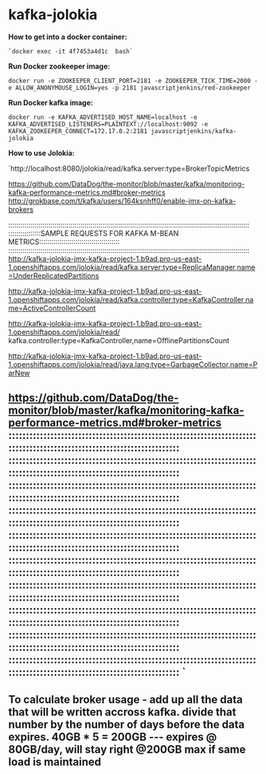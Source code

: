 # kafka-jolokia



<b>How to get into a docker container:</b><br>

    `docker exec -it 4f7453a4d1c  bash`


<b>Run Docker zookeeper image:</b><br>

` docker run -e ZOOKEEPER_CLIENT_PORT=2181 -e ZOOKEEPER_TICK_TIME=2000 -e ALLOW_ANONYMOUSE_LOGIN=yes -p 2181 javascriptjenkins/red-zookeeper
`
<br>

<b>Run Docker kafka image:</b><br>

`docker run -e KAFKA_ADVERTISED_HOST_NAME=localhost -e KAFKA_ADVERTISED_LISTENERS=PLAINTEXT://localhost:9092 -e KAFKA_ZOOKEEPER_CONNECT=172.17.0.2:2181 javascriptjenkins/kafka-jolokia 
`

<b>How to use Jolokia:</b><br>



`http://localhost:8080/jolokia/read/kafka.server:type=BrokerTopicMetrics
 
 https://github.com/DataDog/the-monitor/blob/master/kafka/monitoring-kafka-performance-metrics.md#broker-metrics
 http://grokbase.com/t/kafka/users/164ksnhff0/enable-jmx-on-kafka-brokers
 
 ::::::::::::::::::::::::::::::::::::::::::::::::::::::::::::::::::::::::::::::::::::::::::::::::::::::::::::::::::::::::
 ::::::::::::::::SAMPLE REQUESTS FOR KAFKA M-BEAN METRICS::::::::::::::::::::::::::::::::::::::::
 ::::::::::::::::::::::::::::::::::::::::::::::::::::::::::::::::::::::::::::::::::::::::::::::::::::::::::::::::::::::::
 http://kafka-jolokia-jmx-kafka-project-1.b9ad.pro-us-east-1.openshiftapps.com/jolokia/read/kafka.server:type=ReplicaManager,name=UnderReplicatedPartitions
 
 http://kafka-jolokia-jmx-kafka-project-1.b9ad.pro-us-east-1.openshiftapps.com/jolokia/read/kafka.controller:type=KafkaController,name=ActiveControllerCount
 
 http://kafka-jolokia-jmx-kafka-project-1.b9ad.pro-us-east-1.openshiftapps.com/jolokia/read/
 kafka.controller:type=KafkaController,name=OfflinePartitionsCount
 
 
 
 
 http://kafka-jolokia-jmx-kafka-project-1.b9ad.pro-us-east-1.openshiftapps.com/jolokia/read/java.lang:type=GarbageCollector,name=ParNew	
 
 
 
 
 https://github.com/DataDog/the-monitor/blob/master/kafka/monitoring-kafka-performance-metrics.md#broker-metrics
 ::::::::::::::::::::::::::::::::::::::::::::::::::::::::::::::::::::::::::::::::::::::::::::::::::::::::::::::::::::::::
 ::::::::::::::::::::::::::::::::::::::::::::::::::::::::::::::::::::::::::::::::::::::::::::::::::::::::::::::::::::::::
 ::::::::::::::::::::::::::::::::::::::::::::::::::::::::::::::::::::::::::::::::::::::::::::::::::::::::::::::::::::::::
 ::::::::::::::::::::::::::::::::::::::::::::::::::::::::::::::::::::::::::::::::::::::::::::::::::::::::::::::::::::::::
 ::::::::::::::::::::::::::::::::::::::::::::::::::::::::::::::::::::::::::::::::::::::::::::::::::::::::::::::::::::::::
 ::::::::::::::::::::::::::::::::::::::::::::::::::::::::::::::::::::::::::::::::::::::::::::::::::::::::::::::::::::::::
 ::::::::::::::::::::::::::::::::::::::::::::::::::::::::::::::::::::::::::::::::::::::::::::::::::::::::::::::::::::::::
 ::::::::::::::::::::::::::::::::::::::::::::::::::::::::::::::::::::::::::::::::::::::::::::::::::::::::::::::::::::::::
 ::::::::::::::::::::::::::::::::::::::::::::::::::::::::::::::::::::::::::::::::::::::::::::::::::::::::::::::::::::::::
 ::::::::::::::::::::::::::::::::::::::::::::::::::::::::::::::::::::::::::::::::::::::::::::::::::::::::::::::::::::::::
`
------------------------------------------------------------------------------------------------------------------------
To calculate broker usage - add up all the data that will be written accross kafka.  divide that number by 
the number of days before the data expires.
40GB * 5 = 200GB --- expires @ 80GB/day, will stay right @200GB max if same load is maintained
------------------------------------------------------------------------------------------------------------------------








